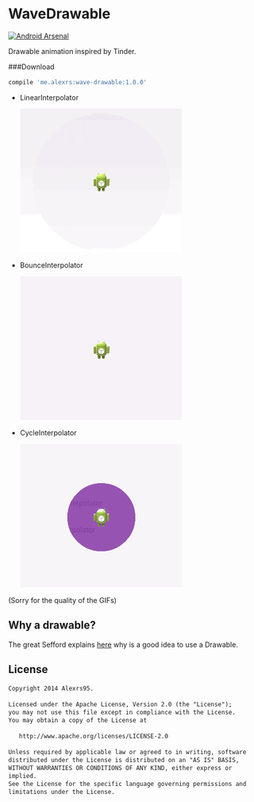 WaveDrawable
===========
[![Android Arsenal](https://img.shields.io/badge/Android%20Arsenal-WaveDrawable-brightgreen.svg?style=flat)](https://android-arsenal.com/details/1/981)

Drawable animation inspired by Tinder.

###Download
```Groovy
compile 'me.alexrs:wave-drawable:1.0.0'
```


- LinearInterpolator

	![image](wave_drawable_linear.gif)

- BounceInterpolator

	![image](wave_drawable_bounce.gif)

- CycleInterpolator

	![image](wave_drawable_cycle.gif)

(Sorry for the quality of the GIFs)

Why a drawable?
---------------
The great Sefford explains [here](https://github.com/Sefford/CircularProgressDrawable#why-a-drawable) why is a good idea to use a Drawable.

License
-------
    Copyright 2014 Alexrs95.

    Licensed under the Apache License, Version 2.0 (the "License");
    you may not use this file except in compliance with the License.
    You may obtain a copy of the License at

       http://www.apache.org/licenses/LICENSE-2.0

    Unless required by applicable law or agreed to in writing, software
    distributed under the License is distributed on an "AS IS" BASIS,
    WITHOUT WARRANTIES OR CONDITIONS OF ANY KIND, either express or implied.
    See the License for the specific language governing permissions and
    limitations under the License.
